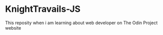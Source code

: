 # KnightTravails-JS
This reposity when i am learning about web developer on The Odin Project website
